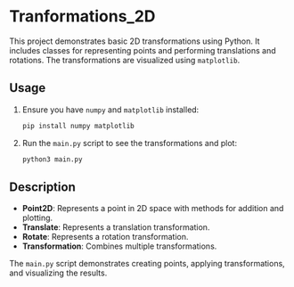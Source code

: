 # Tranformations_2D

This project demonstrates basic 2D transformations using Python. It includes classes for representing points and performing translations and rotations. The transformations are visualized using `matplotlib`.

## Usage

1. Ensure you have `numpy` and `matplotlib` installed:
    ```bash
    pip install numpy matplotlib
    ```

2. Run the `main.py` script to see the transformations and plot:
    ```bash
    python3 main.py
    ```

## Description

- **Point2D**: Represents a point in 2D space with methods for addition and plotting.
- **Translate**: Represents a translation transformation.
- **Rotate**: Represents a rotation transformation.
- **Transformation**: Combines multiple transformations.

The `main.py` script demonstrates creating points, applying transformations, and visualizing the results.
